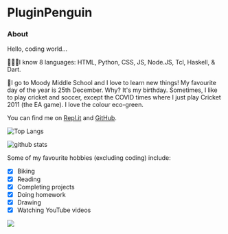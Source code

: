 # PluginPenguin #


### **About** ###

Hello, coding world...

👨🏻‍💻I know 8 languages: HTML, Python, CSS, JS, Node.JS, Tcl, Haskell, & Dart.

🏫I go to Moody Middle School and I love to learn new things!
My favourite day of the year is 25th December. Why? It's my birthday.
Sometimes, I like to play cricket and soccer, except the COVID times where I just play Cricket 2011 (the EA game).
I love the colour eco-green.

You can find me on [Repl.it](http://repl.it/YashasShah) and [GitHub](http://github.com/ParrotCode101).



![Top Langs](https://github-readme-stats.vercel.app/api/top-langs/?username=PluginPenguin)

![github stats](https://github-readme-stats.vercel.app/api?username=PluginPenguin)


Some of my favourite hobbies (excluding coding) include:
- [x] Biking
- [x] Reading
- [x] Completing projects
- [x] Doing homework
- [x] Drawing
- [x] Watching YouTube videos

![](https://komarev.com/ghpvc/?username=PluginPenguin)
